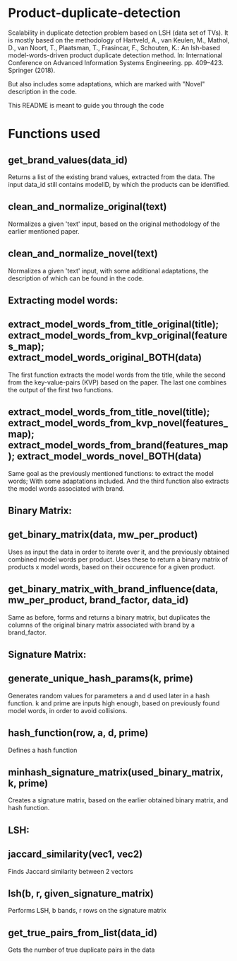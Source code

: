 # Product-duplicate-detection
Scalability in duplicate detection problem based on LSH (data set of TVs).
It is mostly based on the methodology of Hartveld, A., van Keulen, M., Mathol, D., van Noort, T., Plaatsman, T., Frasincar, F., Schouten, K.: An lsh-based model-words-driven product duplicate detection method. In: International Conference on Advanced Information Systems Engineering. pp. 409–423. Springer (2018).

But also includes some adaptations, which are marked with "Novel" description in the code.

This README is meant to guide you through the code

# Functions used
## get_brand_values(data_id)
Returns a list of the existing brand values, extracted from the data. The input data_id still contains modelID, by which the products can be identified.

## clean_and_normalize_original(text)
Normalizes a given 'text' input, based on the original methodology of the earlier mentioned paper.
## clean_and_normalize_novel(text)
Normalizes a given 'text' input, with some additional adaptations, the description of which can be found in the code.

## Extracting model words:
## extract_model_words_from_title_original(title); extract_model_words_from_kvp_original(features_map); extract_model_words_original_BOTH(data)
The first function extracts the model words from the title, while the second from the key-value-pairs (KVP) based on the paper. The last one combines the output of the first two functions.
## extract_model_words_from_title_novel(title); extract_model_words_from_kvp_novel(features_map); extract_model_words_from_brand(features_map); extract_model_words_novel_BOTH(data)
Same goal as the previously mentioned functions: to extract the model words; With some adaptations included. And the third function also extracts the model words associated with brand.

## Binary Matrix:
## get_binary_matrix(data, mw_per_product)
Uses as input the data in order to iterate over it, and the previously obtained combined model words per product. Uses these to return a binary matrix of products x model words, based on their occurence for a given product.
## get_binary_matrix_with_brand_influence(data, mw_per_product, brand_factor, data_id)
Same as before, forms and returns a binary matrix, but duplicates the columns of the original binary matrix associated with brand by a brand_factor.

## Signature Matrix:
## generate_unique_hash_params(k, prime)
Generates random values for parameters a and d used later in a hash function. k and prime are inputs high enough, based on previously found model words, in order to avoid collisions.
## hash_function(row, a, d, prime)
Defines a hash function
## minhash_signature_matrix(used_binary_matrix, k, prime)
Creates a signature matrix, based on the earlier obtained binary matrix, and hash function.

## LSH:
## jaccard_similarity(vec1, vec2)
Finds Jaccard similarity between 2 vectors
## lsh(b, r, given_signature_matrix)
Performs LSH, b bands, r rows on the signature matrix

## get_true_pairs_from_list(data_id)
Gets the number of true duplicate pairs in the data
